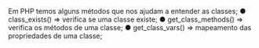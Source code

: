 Em PHP temos alguns métodos que nos ajudam a entender as classes; ● class_exists() => verifica se uma classe existe; ● get_class_methods() => verifica os métodos de uma classe; ● get_class_vars() => mapeamento das propriedades de uma classe;